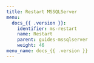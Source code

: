 ```yaml
---
title: Restart MSSQLServer
menu:
  docs_{{ .version }}:
    identifier: ms-restart
    name: Restart
    parent: guides-mssqlserver
    weight: 46
menu_name: docs_{{ .version }}
---
```

